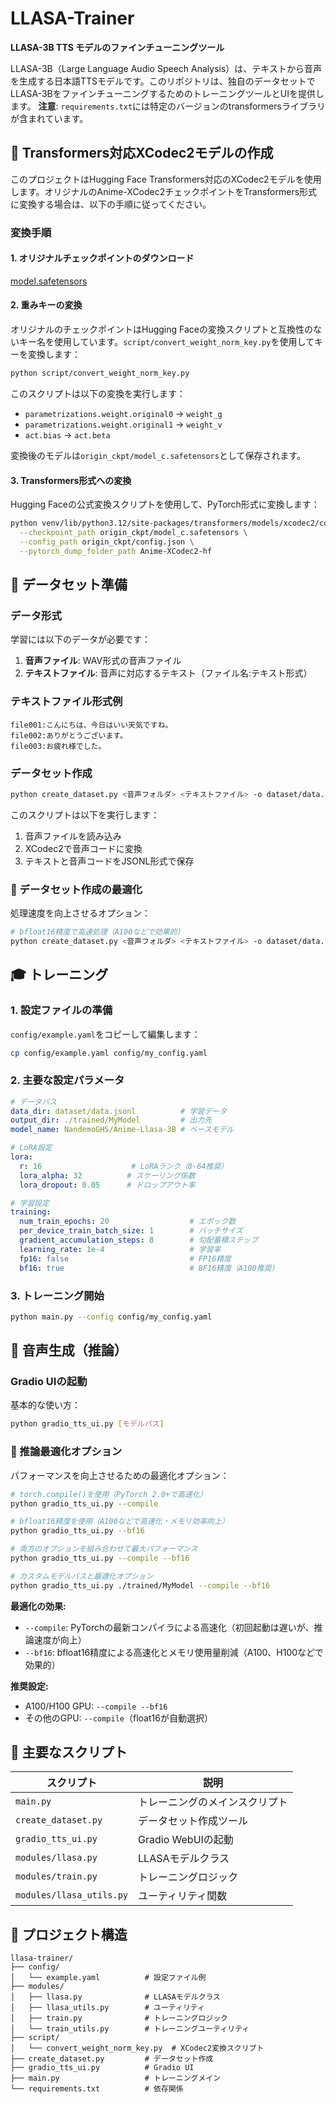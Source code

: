 # LLASA-Trainer

**LLASA-3B TTS モデルのファインチューニングツール**

LLASA-3B（Large Language Audio Speech Analysis）は、テキストから音声を生成する日本語TTSモデルです。このリポジトリは、独自のデータセットでLLASA-3BをファインチューニングするためのトレーニングツールとUIを提供します。
**注意**: `requirements.txt`には特定のバージョンのtransformersライブラリが含まれています。

## 🔄 Transformers対応XCodec2モデルの作成

このプロジェクトはHugging Face Transformers対応のXCodec2モデルを使用します。オリジナルのAnime-XCodec2チェックポイントをTransformers形式に変換する場合は、以下の手順に従ってください。

### 変換手順

#### 1. オリジナルチェックポイントのダウンロード
[model.safetensors](https://huggingface.co/NandemoGHS/Anime-XCodec2/blob/main/model.safetensors)


#### 2. 重みキーの変換

オリジナルのチェックポイントはHugging Faceの変換スクリプトと互換性のないキー名を使用しています。`script/convert_weight_norm_key.py`を使用してキーを変換します：

```bash
python script/convert_weight_norm_key.py
```

このスクリプトは以下の変換を実行します：
- `parametrizations.weight.original0` → `weight_g`
- `parametrizations.weight.original1` → `weight_v`
- `act.bias` → `act.beta`

変換後のモデルは`origin_ckpt/model_c.safetensors`として保存されます。

#### 3. Transformers形式への変換

Hugging Faceの公式変換スクリプトを使用して、PyTorch形式に変換します：

```bash
python venv/lib/python3.12/site-packages/transformers/models/xcodec2/convert_xcodec2_checkpoint_to_pytorch.py \
  --checkpoint_path origin_ckpt/model_c.safetensors \
  --config_path origin_ckpt/config.json \
  --pytorch_dump_folder_path Anime-XCodec2-hf
```

## 📂 データセット準備

### データ形式

学習には以下のデータが必要です：

1. **音声ファイル**: WAV形式の音声ファイル
2. **テキストファイル**: 音声に対応するテキスト（ファイル名:テキスト形式）

### テキストファイル形式例

```
file001:こんにちは、今日はいい天気ですね。
file002:ありがとうございます。
file003:お疲れ様でした。
```

### データセット作成

```bash
python create_dataset.py <音声フォルダ> <テキストファイル> -o dataset/data.jsonl
```

このスクリプトは以下を実行します：
1. 音声ファイルを読み込み
2. XCodec2で音声コードに変換
3. テキストと音声コードをJSONL形式で保存

### 🚀 データセット作成の最適化

処理速度を向上させるオプション：

```bash
# bfloat16精度で高速処理（A100などで効果的）
python create_dataset.py <音声フォルダ> <テキストファイル> -o dataset/data.jsonl --bf16
```

## 🎓 トレーニング

### 1. 設定ファイルの準備

`config/example.yaml`をコピーして編集します：

```bash
cp config/example.yaml config/my_config.yaml
```

### 2. 主要な設定パラメータ

```yaml
# データパス
data_dir: dataset/data.jsonl          # 学習データ
output_dir: ./trained/MyModel         # 出力先
model_name: NandemoGHS/Anime-Llasa-3B # ベースモデル

# LoRA設定
lora:
  r: 16                    # LoRAランク（8-64推奨）
  lora_alpha: 32          # スケーリング係数
  lora_dropout: 0.05      # ドロップアウト率

# 学習設定
training:
  num_train_epochs: 20                  # エポック数
  per_device_train_batch_size: 1        # バッチサイズ
  gradient_accumulation_steps: 8        # 勾配蓄積ステップ
  learning_rate: 1e-4                   # 学習率
  fp16: false                           # FP16精度
  bf16: true                            # BF16精度（A100推奨）
```

### 3. トレーニング開始

```bash
python main.py --config config/my_config.yaml
```

## 🎤 音声生成（推論）

### Gradio UIの起動

基本的な使い方：
```bash
python gradio_tts_ui.py [モデルパス]
```

### 🚀 推論最適化オプション

パフォーマンスを向上させるための最適化オプション：

```bash
# torch.compile()を使用（PyTorch 2.0+で高速化）
python gradio_tts_ui.py --compile

# bfloat16精度を使用（A100などで高速化・メモリ効率向上）
python gradio_tts_ui.py --bf16

# 両方のオプションを組み合わせて最大パフォーマンス
python gradio_tts_ui.py --compile --bf16

# カスタムモデルパスと最適化オプション
python gradio_tts_ui.py ./trained/MyModel --compile --bf16
```

**最適化の効果:**
- `--compile`: PyTorchの最新コンパイラによる高速化（初回起動は遅いが、推論速度が向上）
- `--bf16`: bfloat16精度による高速化とメモリ使用量削減（A100、H100などで効果的）

**推奨設定:**
- A100/H100 GPU: `--compile --bf16`
- その他のGPU: `--compile`（float16が自動選択）

## 📖 主要なスクリプト

| スクリプト | 説明 |
|----------|------|
| `main.py` | トレーニングのメインスクリプト |
| `create_dataset.py` | データセット作成ツール |
| `gradio_tts_ui.py` | Gradio WebUIの起動 |
| `modules/llasa.py` | LLASAモデルクラス |
| `modules/train.py` | トレーニングロジック |
| `modules/llasa_utils.py` | ユーティリティ関数 |


## 📁 プロジェクト構造

```
llasa-trainer/
├── config/
│   └── example.yaml          # 設定ファイル例
├── modules/
│   ├── llasa.py              # LLASAモデルクラス
│   ├── llasa_utils.py        # ユーティリティ
│   ├── train.py              # トレーニングロジック
│   └── train_utils.py        # トレーニングユーティリティ
├── script/
│   └── convert_weight_norm_key.py  # XCodec2変換スクリプト
├── create_dataset.py         # データセット作成
├── gradio_tts_ui.py          # Gradio UI
├── main.py                   # トレーニングメイン
└── requirements.txt          # 依存関係
```
